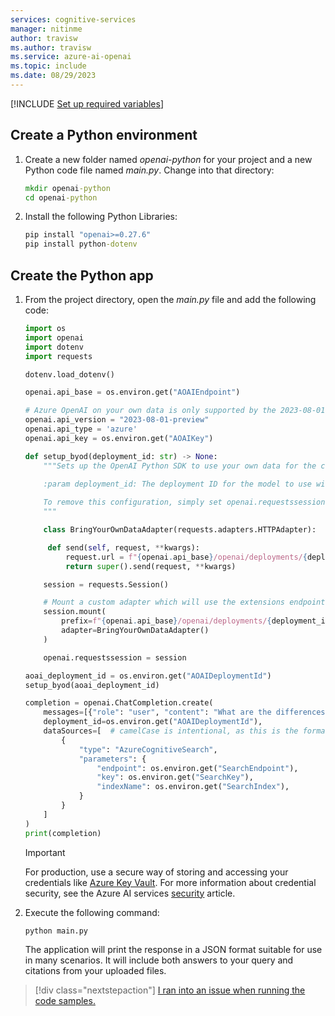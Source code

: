 ```yaml
---
services: cognitive-services
manager: nitinme
author: travisw
ms.author: travisw
ms.service: azure-ai-openai
ms.topic: include
ms.date: 08/29/2023
---
```


[!INCLUDE [Set up required variables](./use-your-data-common-variables.md)]

## Create a Python environment

1. Create a new folder named *openai-python* for your project and a new Python code file named *main.py*. Change into that directory:

   ```cmd
   mkdir openai-python
   cd openai-python
   ```

1. Install the following Python Libraries:

   ```cmd
   pip install "openai>=0.27.6"
   pip install python-dotenv
   ```

## Create the Python app

1. From the project directory, open the *main.py* file and add the following code:

   ```python
   import os
   import openai
   import dotenv
   import requests

   dotenv.load_dotenv()

   openai.api_base = os.environ.get("AOAIEndpoint")

   # Azure OpenAI on your own data is only supported by the 2023-08-01-preview API version
   openai.api_version = "2023-08-01-preview"
   openai.api_type = 'azure'
   openai.api_key = os.environ.get("AOAIKey")

   def setup_byod(deployment_id: str) -> None:
       """Sets up the OpenAI Python SDK to use your own data for the chat endpoint.
    
       :param deployment_id: The deployment ID for the model to use with your own data.

       To remove this configuration, simply set openai.requestssession to None.
       """

       class BringYourOwnDataAdapter(requests.adapters.HTTPAdapter):

        def send(self, request, **kwargs):
            request.url = f"{openai.api_base}/openai/deployments/{deployment_id}/extensions/chat/completions?api-version={openai.api_version}"
            return super().send(request, **kwargs)

       session = requests.Session()

       # Mount a custom adapter which will use the extensions endpoint for any call using the given `deployment_id`
       session.mount(
           prefix=f"{openai.api_base}/openai/deployments/{deployment_id}",
           adapter=BringYourOwnDataAdapter()
       )

       openai.requestssession = session

   aoai_deployment_id = os.environ.get("AOAIDeploymentId")
   setup_byod(aoai_deployment_id)

   completion = openai.ChatCompletion.create(
       messages=[{"role": "user", "content": "What are the differences between Azure Machine Learning and Azure AI services?"}],
       deployment_id=os.environ.get("AOAIDeploymentId"),
       dataSources=[  # camelCase is intentional, as this is the format the API expects
           {
               "type": "AzureCognitiveSearch",
               "parameters": {
                   "endpoint": os.environ.get("SearchEndpoint"),
                   "key": os.environ.get("SearchKey"),
                   "indexName": os.environ.get("SearchIndex"),
               }
           }
       ]
   )
   print(completion)
   ```

   > [!IMPORTANT]
   > For production, use a secure way of storing and accessing your credentials like [Azure Key Vault](../../../key-vault/general/overview.md). For more information about credential security, see the Azure AI services [security](../../security-features.md) article.

1. Execute the following command:

   ```cmd
   python main.py
   ```

   The application will print the response in a JSON format suitable for use in many scenarios. It will include both answers to your query and citations from your uploaded files.

> [!div class="nextstepaction"]
> [I ran into an issue when running the code samples.](https://microsoft.qualtrics.com/jfe/form/SV_0Cl5zkG3CnDjq6O?PLanguage=dotnet&Pillar=AOAI&Product=ownData&Page=quickstart&Section=Create-dotnet-application)